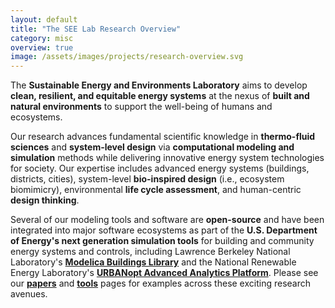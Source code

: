 ```yaml
---
layout: default
title: "The SEE Lab Research Overview"
category: misc
overview: true
image: /assets/images/projects/research-overview.svg
---
```

The **Sustainable Energy and Environments Laboratory** aims to develop **clean, resilient, and equitable
energy systems** at the nexus of **built and natural environments** to support the well-being of humans and ecosystems.

Our research advances fundamental scientific knowledge in **thermo-fluid sciences** and **system-level design**
via **computational modeling and simulation** methods while delivering innovative energy system technologies for society. 
Our expertise includes advanced energy systems (buildings, districts, cities), system-level **bio-inspired design** (i.e., ecosystem biomimicry), 
environmental **life cycle assessment**, and human-centric **design thinking**.

Several of our modeling tools and software are **open-source** and have been integrated into major software ecosystems as part of the **U.S.
Department of Energy's next generation simulation tools** for building and community energy systems and controls, including
Lawrence Berkeley National Laboratory's **[Modelica Buildings Library]** and 
the National Renewable Energy Laboratory's **[URBANopt Advanced Analytics Platform]**. 
Please see our **[papers]** and **[tools]** pages for examples across these exciting research avenues. 

[Modelica Buildings Library]: https://simulationresearch.lbl.gov/modelica/
[URBANopt Advanced Analytics platform]: https://www.nrel.gov/buildings/urbanopt.html
[papers]: /papers/
[tools]: /tools/
